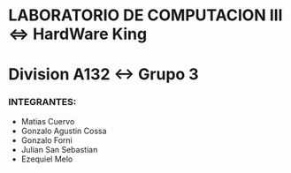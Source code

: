 # LABORATORIO DE COMPUTACION III <=> HardWare King

Division A132 <-> Grupo 3
=

### INTEGRANTES:
- Matias Cuervo
- Gonzalo Agustin Cossa
- Gonzalo Forni
- Julian San Sebastian
- Ezequiel Melo
